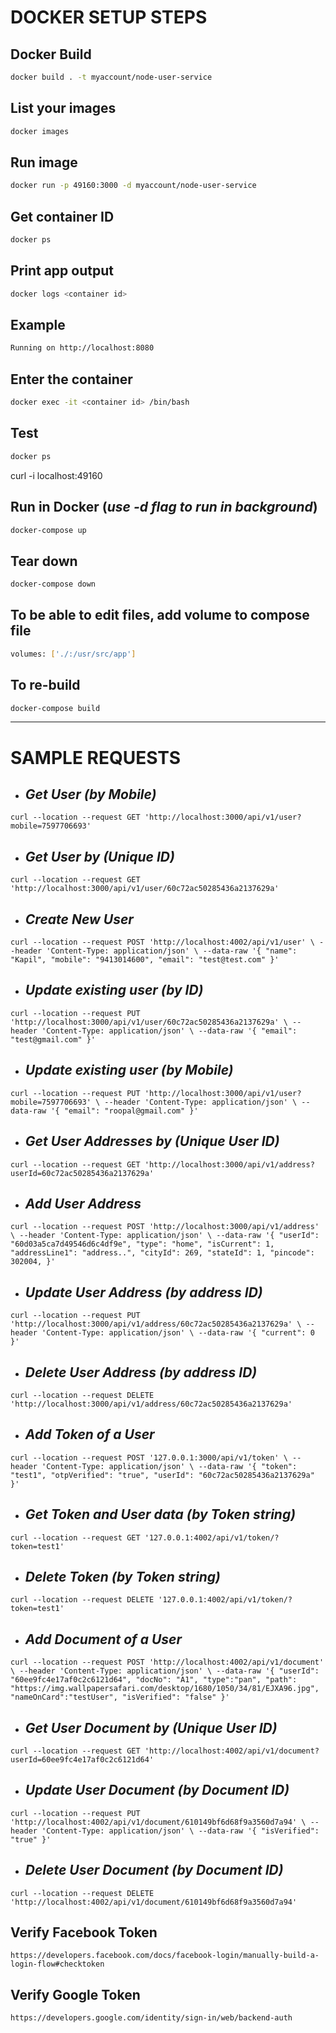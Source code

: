 # DOCKER SETUP STEPS

## **Docker Build**
```sh
docker build . -t myaccount/node-user-service
```

## **List your images**
```sh
docker images
```

## **Run image**
```sh
docker run -p 49160:3000 -d myaccount/node-user-service
```

## **Get container ID**
```sh
docker ps
```

## **Print app output**
```sh
docker logs <container id>
```

## **Example**
```sh
Running on http://localhost:8080
```

## **Enter the container**
```sh
docker exec -it <container id> /bin/bash
```

## **Test**
```sh
docker ps
```

curl -i localhost:49160

## **Run in Docker** (*use -d flag to run in background*)
```sh
docker-compose up
```

## **Tear down**
```sh
docker-compose down
```

## **To be able to edit files, add volume to compose file**
```sh
volumes: ['./:/usr/src/app']
```

## **To re-build**
```sh
docker-compose build
```

---

# **SAMPLE REQUESTS**

- ## _Get User (by Mobile)_
`curl --location --request GET 'http://localhost:3000/api/v1/user?mobile=7597706693'`

- ## _Get User by (Unique ID)_
`curl --location --request GET 'http://localhost:3000/api/v1/user/60c72ac50285436a2137629a'`

- ## _Create New User_
`curl --location --request POST 'http://localhost:4002/api/v1/user' \
--header 'Content-Type: application/json' \
--data-raw '{
	"name": "Kapil",
	"mobile": "9413014600",
	"email": "test@test.com"
}'`

- ## _Update existing user (by ID)_
`curl --location --request PUT 'http://localhost:3000/api/v1/user/60c72ac50285436a2137629a' \
--header 'Content-Type: application/json' \
--data-raw '{
	"email": "test@gmail.com"
}'`

- ## _Update existing user (by Mobile)_
`curl --location --request PUT 'http://localhost:3000/api/v1/user?mobile=7597706693' \
--header 'Content-Type: application/json' \
--data-raw '{
	"email": "roopal@gmail.com"
}'`

- ## _Get User Addresses by (Unique User ID)_
`curl --location --request GET 'http://localhost:3000/api/v1/address?userId=60c72ac50285436a2137629a'`

- ## _Add User Address_
`curl --location --request POST 'http://localhost:3000/api/v1/address' \
--header 'Content-Type: application/json' \
--data-raw '{
	"userId": "60d03a5ca7d49546d6c4df9e",
	"type": "home",
	"isCurrent": 1,
	"addressLine1": "address..",
	"cityId": 269,
	"stateId": 1,
	"pincode": 302004,
}'`

- ## _Update User Address (by address ID)_
`curl --location --request PUT 'http://localhost:3000/api/v1/address/60c72ac50285436a2137629a' \
--header 'Content-Type: application/json' \
--data-raw '{
	"current": 0
}'`

- ## _Delete User Address (by address ID)_
`curl --location --request DELETE 'http://localhost:3000/api/v1/address/60c72ac50285436a2137629a'`


- ## _Add Token of a User_
`curl --location --request POST '127.0.0.1:3000/api/v1/token' \
--header 'Content-Type: application/json' \
--data-raw '{
    "token": "test1",
    "otpVerified": "true",
    "userId": "60c72ac50285436a2137629a"
}'`

- ## _Get Token and User data (by Token string)_
`curl --location --request GET '127.0.0.1:4002/api/v1/token/?token=test1'`

- ## _Delete Token (by Token string)_
`curl --location --request DELETE '127.0.0.1:4002/api/v1/token/?token=test1'`


- ## _Add Document of a User_
`curl --location --request POST 'http://localhost:4002/api/v1/document' \
--header 'Content-Type: application/json' \
--data-raw '{
    "userId": "60ee9fc4e17af0c2c6121d64",
    "docNo": "A1",
	"type":"pan",
    "path": "https://img.wallpapersafari.com/desktop/1680/1050/34/81/EJXA96.jpg",
	"nameOnCard":"testUser",
    "isVerified": "false"
}'`


- ## _Get User Document by (Unique User ID)_
`curl --location --request GET 'http://localhost:4002/api/v1/document?userId=60ee9fc4e17af0c2c6121d64'`


- ## _Update User Document (by Document ID)_
`curl --location --request PUT 'http://localhost:4002/api/v1/document/610149bf6d68f9a3560d7a94' \
--header 'Content-Type: application/json' \
--data-raw '{
    "isVerified": "true"
}'`


- ## _Delete User Document (by Document ID)_
`curl --location --request DELETE 'http://localhost:4002/api/v1/document/610149bf6d68f9a3560d7a94'`

## Verify Facebook Token 
`https://developers.facebook.com/docs/facebook-login/manually-build-a-login-flow#checktoken`

## Verify Google Token
`https://developers.google.com/identity/sign-in/web/backend-auth`